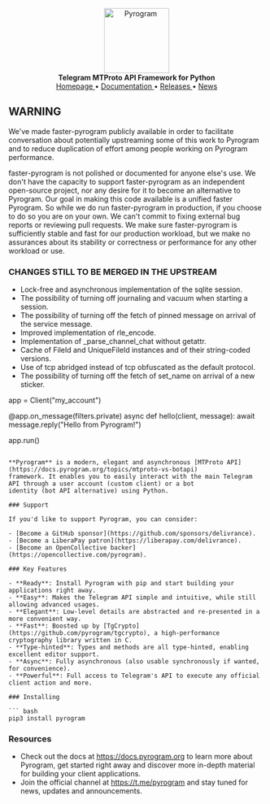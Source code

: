<p align="center">
    <a href="https://github.com/pyrogram/pyrogram">
        <img src="https://docs.pyrogram.org/_static/pyrogram.png" alt="Pyrogram" width="128">
    </a>
    <br>
    <b>Telegram MTProto API Framework for Python</b>
    <br>
    <a href="https://pyrogram.org">
        Homepage
    </a>
    •
    <a href="https://docs.pyrogram.org">
        Documentation
    </a>
    •
    <a href="https://docs.pyrogram.org/releases">
        Releases
    </a>
    •
    <a href="https://t.me/pyrogram">
        News
    </a>
</p>

## WARNING
We've made faster-pyrogram publicly available in order to facilitate conversation about potentially upstreaming some of this work to Pyrogram and to reduce duplication of effort among people working on Pyrogram performance.

faster-pyrogram is not polished or documented for anyone else's use. We don't have the capacity to support faster-pyrogram as an independent open-source project, nor any desire for it to become an alternative to Pyrogram. Our goal in making this code available is a unified faster Pyrogram. So while we do run faster-pyrogram in production, if you choose to do so you are on your own. We can't commit to fixing external bug reports or reviewing pull requests. We make sure faster-pyrogram is sufficiently stable and fast for our production workload, but we make no assurances about its stability or correctness or performance for any other workload or use.

### CHANGES STILL TO BE MERGED IN THE UPSTREAM
- Lock-free and asynchronous implementation of the sqlite session.
- The possibility of turning off journaling and vacuum when starting a session.
- The possibility of turning off the fetch of pinned message on arrival of the service message.
- Improved implementation of rle_encode.
- Implementation of _parse_channel_chat without getattr.
- Cache of FileId and UniqueFileId instances and of their string-coded versions.
- Use of tcp abridged instead of tcp obfuscated as the default protocol.
- The possibility of turning off the fetch of set_name on arrival of a new sticker.

app = Client("my_account")


@app.on_message(filters.private)
async def hello(client, message):
    await message.reply("Hello from Pyrogram!")


app.run()
```

**Pyrogram** is a modern, elegant and asynchronous [MTProto API](https://docs.pyrogram.org/topics/mtproto-vs-botapi)
framework. It enables you to easily interact with the main Telegram API through a user account (custom client) or a bot
identity (bot API alternative) using Python.

### Support

If you'd like to support Pyrogram, you can consider:

- [Become a GitHub sponsor](https://github.com/sponsors/delivrance).
- [Become a LiberaPay patron](https://liberapay.com/delivrance).
- [Become an OpenCollective backer](https://opencollective.com/pyrogram).

### Key Features

- **Ready**: Install Pyrogram with pip and start building your applications right away.
- **Easy**: Makes the Telegram API simple and intuitive, while still allowing advanced usages.
- **Elegant**: Low-level details are abstracted and re-presented in a more convenient way.
- **Fast**: Boosted up by [TgCrypto](https://github.com/pyrogram/tgcrypto), a high-performance cryptography library written in C.  
- **Type-hinted**: Types and methods are all type-hinted, enabling excellent editor support.
- **Async**: Fully asynchronous (also usable synchronously if wanted, for convenience).
- **Powerful**: Full access to Telegram's API to execute any official client action and more.

### Installing

``` bash
pip3 install pyrogram
```

### Resources

- Check out the docs at https://docs.pyrogram.org to learn more about Pyrogram, get started right
away and discover more in-depth material for building your client applications.
- Join the official channel at https://t.me/pyrogram and stay tuned for news, updates and announcements.
